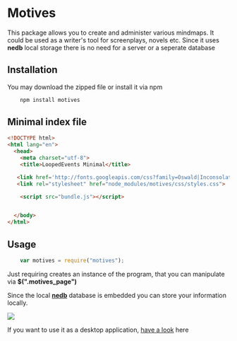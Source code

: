 # Motives

This package allows you to create and administer various mindmaps. It could be used as a writer's tool for screenplays, novels etc.
Since it uses **nedb** local storage there is no need for a server or a seperate database 


## Installation

You may download the zipped file or install it via npm 
 
```javascript
	npm install motives
``` 

## Minimal index file

```html
<!DOCTYPE html>
<html lang="en">
  <head>
    <meta charset="utf-8">
    <title>LoopedEvents Minimal</title>

   <link href='http://fonts.googleapis.com/css?family=Oswald|Inconsolata' rel='stylesheet' type='text/css'>
   <link rel="stylesheet" href="node_modules/motives/css/styles.css">

    <script src="bundle.js"></script> 


  </body>
</html>
``` 



## Usage

```javascript
	var motives = require("motives");
``` 

Just requiring creates an instance of the program, that you can manipulate via **$(".motives_page")**

Since the local [**nedb**](https://github.com/louischatriot/nedb) database is embedded  you can store your information locally.



<img src="http://burckhardt.ludicmedia.de/Motives.png">


If you want to use it as a desktop application, [have a look](https://github.com/Phalanstere/WritersStudio) here



